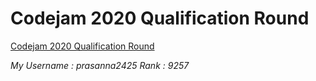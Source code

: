 # Codejam 2020 Qualification Round

[Codejam 2020 Qualification Round](https://codingcompetitions.withgoogle.com/codejam/round/000000000019fd27)

*My Username : prasanna2425*
*Rank : 9257*
